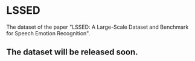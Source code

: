 # LSSED
The dataset of the paper "LSSED: A Large-Scale Dataset and Benchmark for Speech Emotion Recognition".

## The dataset will be released soon.
